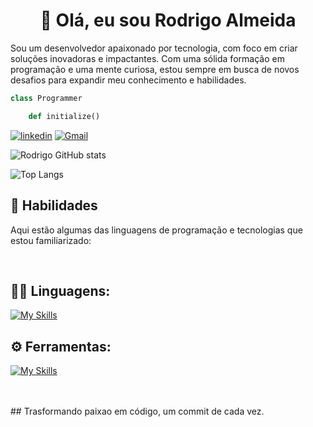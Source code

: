 <h1 align="center">
	👋 Olá, eu sou Rodrigo Almeida </h1>


Sou um desenvolvedor apaixonado por tecnologia, com foco em criar soluções inovadoras e impactantes. Com uma sólida formação em programação e uma mente curiosa, estou sempre em busca de novos desafios para expandir meu conhecimento e habilidades.
 

```python
class Programmer

	def initialize() 
```


[![linkedin](https://img.shields.io/badge/LinkedIn-0077B5?style=for-the-badge&logo=linkedin&logoColor=white)](https://www.linkedin.com/in/rodrigo-almeida-b22219212/) 
[![Gmail](https://img.shields.io/badge/Gmail-333333?style=for-the-badge&logo=gmail&logoColor=red)](mailto:rodrigodssalmeida@gmail.com)


![Rodrigo GitHub stats](https://github-readme-stats.vercel.app/api?username=rodrigodssa&show_icons=true&theme=dark)

![Top Langs](https://github-readme-stats.vercel.app/api/top-langs/?username=rodrigodssa&show_icons=true&theme=dark)

## 🚀 Habilidades

Aqui estão algumas das linguagens de programação e tecnologias que estou familiarizado:
<div style="display: inline_block"><br/>


## 👨‍💻 Linguagens: 
[![My Skills](https://skillicons.dev/icons?i=python)](https://skillicons.dev)
## ⚙️ Ferramentas:
[![My Skills](https://skillicons.dev/icons?i=git,github,vscode,discord,linux,pycharm)](https://skillicons.dev)<br><br>

</div><br/>
## Trasformando paixao em código, um commit de cada vez.


